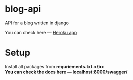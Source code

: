 # blog-api
API for a blog written in django

You can check here — <a href='http:\\blog-tutorial-7657.herokuapp.com'>Heroku app</a>


# Setup

Install all packages from <b>requriements.txt.<\b> 
<br>
You can check the docs here — localhost:8000/swagger/

